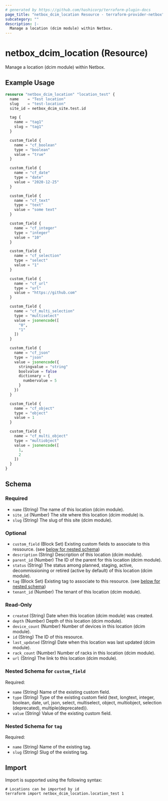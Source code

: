 ```yaml
---
# generated by https://github.com/hashicorp/terraform-plugin-docs
page_title: "netbox_dcim_location Resource - terraform-provider-netbox"
subcategory: ""
description: |-
  Manage a location (dcim module) within Netbox.
---
```


# netbox_dcim_location (Resource)

Manage a location (dcim module) within Netbox.

## Example Usage

```terraform
resource "netbox_dcim_location" "location_test" {
  name    = "Test location"
  slug    = "test-location"
  site_id = netbox_dcim_site.test.id

  tag {
    name = "tag1"
    slug = "tag1"
  }

  custom_field {
    name = "cf_boolean"
    type = "boolean"
    value = "true"
  }

  custom_field {
    name = "cf_date"
    type = "date"
    value = "2020-12-25"
  }

  custom_field {
    name = "cf_text"
    type = "text"
    value = "some text"
  }

  custom_field {
    name = "cf_integer"
    type = "integer"
    value = "10"
  }

  custom_field {
    name = "cf_selection"
    type = "select"
    value = "1"
  }

  custom_field {
    name = "cf_url"
    type = "url"
    value = "https://github.com"
  }

  custom_field {
    name = "cf_multi_selection"
    type = "multiselect"
    value = jsonencode([
      "0",
      "1"
    ])
  }

  custom_field {
    name = "cf_json"
    type = "json"
    value = jsonencode({
      stringvalue = "string"
      boolvalue = false
      dictionary = {
        numbervalue = 5
      }
    })
  }

  custom_field {
    name = "cf_object"
    type = "object"
    value = 1
  }

  custom_field {
    name = "cf_multi_object"
    type = "multiobject"
    value = jsonencode([
      1,
      2
    ])
  }
}
```

<!-- schema generated by tfplugindocs -->
## Schema

### Required

- `name` (String) The name of this location (dcim module).
- `site_id` (Number) The site where this location (dcim module) is.
- `slug` (String) The slug of this site (dcim module).

### Optional

- `custom_field` (Block Set) Existing custom fields to associate to this ressource. (see [below for nested schema](#nestedblock--custom_field))
- `description` (String) Description of this location (dcim module).
- `parent_id` (Number) The ID of the parent for this location (dcim module).
- `status` (String) The status among planned, staging, active, decommissioning or retired (active by default) of this location (dcim module).
- `tag` (Block Set) Existing tag to associate to this resource. (see [below for nested schema](#nestedblock--tag))
- `tenant_id` (Number) The tenant of this location (dcim module).

### Read-Only

- `created` (String) Date when this location (dcim module) was created.
- `depth` (Number) Depth of this location (dcim module).
- `device_count` (Number) Number of devices in this location (dcim module).
- `id` (String) The ID of this resource.
- `last_updated` (String) Date when this location was last updated (dcim module).
- `rack_count` (Number) Number of racks in this location (dcim module).
- `url` (String) The link to this location (dcim module).

<a id="nestedblock--custom_field"></a>
### Nested Schema for `custom_field`

Required:

- `name` (String) Name of the existing custom field.
- `type` (String) Type of the existing custom field (text, longtext, integer, boolean, date, url, json, select, multiselect, object, multiobject, selection (deprecated), multiple(deprecated)).
- `value` (String) Value of the existing custom field.


<a id="nestedblock--tag"></a>
### Nested Schema for `tag`

Required:

- `name` (String) Name of the existing tag.
- `slug` (String) Slug of the existing tag.

## Import

Import is supported using the following syntax:

```shell
# Locations can be imported by id
terraform import netbox_dcim_location.location_test 1
```
